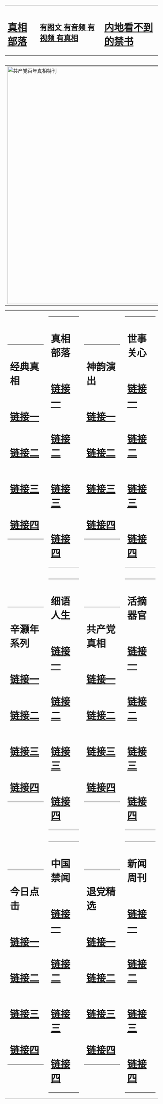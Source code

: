 <table><tr><td><H1><a href="http://t.cn/RXHd8Qi">真相部落</a></H1></td><td><H2><a href="http://t.cn/RXHdRCS">有图文 有音频 有视频 有真相</a></H2><td><H1><a href="http://t.cn/RXHdEf8"> 内地看不到的禁书</a></H1></td></table><table><table><tr><td><a href="http://t.cn/RXHdncY"><img src="http://0802.q56.talithatea.com/zx/bngcd/gcdbnzx.jpg" width="780"  border="0" alt="共产党百年真相特刊"></a></td></tr></table><table><tr><td><table><tr><td ><h1>经典真相</h1></td></tr><tr><td><h1>  <a href="http://t.cn/RXHd8Yf" target=_blank>链接一</a>  </h1></td></tr><tr><td><h1>  <a href="http://t.cn/RXHdf0o" target=_blank>链接二</a>  </h1></td></tr><tr><td><h1>  <a href="http://po.st/IY2EpY" target=_blank>链接三</a>  </h1></td></tr><tr><td><h1>  <a href="http://po.st/d10IeG" target=_blank>链接四</a>  </h1></td></tr></table></td><td><table><tr><td ><h1>真相部落</h1></td></tr><tr><td><h1>  <a href="http://t.cn/RXHdKSI" target=_blank>链接一</a>  </h1></td></tr><tr><td><h1>  <a href="http://t.cn/RXHdK4W" target=_blank>链接二</a>  </h1></td></tr><tr><td><h1>  <a href="http://po.st/m06pUu" target=_blank>链接三</a>  </h1></td></tr><tr><td><h1>  <a href="http://po.st/7fxkbP" target=_blank>链接四</a>  </h1></td></tr></table></td><td><table><tr><td ><h1>神韵演出</h1></td></tr><tr><td><h1>  <a href="http://t.cn/RXHdRKv" target=_blank>链接一</a>  </h1></td></tr><tr><td><h1>  <a href="http://t.cn/RXHdRp1" target=_blank>链接二</a>  </h1></td></tr><tr><td><h1>  <a href="http://t.cn/RXHdRWN" target=_blank>链接三</a>  </h1></td></tr><tr><td><h1>  <a href="http://po.st/Phtu9P" target=_blank>链接四</a>  </h1></td></tr></table></td><td><table><tr><td ><h1>世事关心</h1></td></tr><tr><td><h1>  <a href="http://t.cn/RXHdReC" target=_blank>链接一</a>  </h1></td></tr><tr><td><h1>  <a href="http://t.cn/RXHdRkE" target=_blank>链接二</a>  </h1></td></tr><tr><td><h1>  <a href="http://t.cn/RXHdO70" target=_blank>链接三</a>  </h1></td></tr><tr><td><h1>  <a href="http://po.st/FFkPx7" target=_blank>链接四</a>  </h1></td></tr></table></td></tr><tr><td><table><tr><td ><h1>辛灏年系列</h1></td></tr><tr><td><h1>  <a href="http://t.cn/RXHdEcM" target=_blank>链接一</a>  </h1></td></tr><tr><td><h1>  <a href="http://t.cn/RXHdExB" target=_blank>链接二</a>  </h1></td></tr><tr><td><h1>  <a href="http://t.cn/RXHdMIP" target=_blank>链接三</a>  </h1></td></tr><tr><td><h1>  <a href="http://po.st/wZ0H4C" target=_blank>链接四</a>  </h1></td></tr></table></td><td><table><tr><td ><h1>细语人生</h1></td></tr><tr><td><h1>  <a href="http://t.cn/RXHd9EZ" target=_blank>链接一</a>  </h1></td></tr><tr><td><h1>  <a href="http://t.cn/RXHdnvH" target=_blank>链接二</a>  </h1></td></tr><tr><td><h1>  <a href="http://po.st/n55VII" target=_blank>链接三</a>  </h1></td></tr><tr><td><h1>  <a href="http://po.st/gKnweM" target=_blank>链接四</a>  </h1></td></tr></table></td><td><table><tr><td ><h1>共产党真相</h1></td></tr><tr><td><h1>  <a href="http://t.cn/RXHdncY" target=_blank>链接一</a>  </h1></td></tr><tr><td><h1>  <a href="http://t.cn/RXHdncY" target=_blank>链接二</a>  </h1></td></tr><tr><td><h1>  <a href="http://t.cn/RXHdniF" target=_blank>链接三</a>  </h1></td></tr><tr><td><h1>  <a href="http://po.st/jf3mW6" target=_blank>链接四</a>  </h1></td></tr></table></td><td><table><tr><td ><h1>活摘器官</h1></td></tr><tr><td><h1>  <a href="http://t.cn/RXHdn8C" target=_blank>链接一</a>  </h1></td></tr><tr><td><h1>  <a href="http://t.cn/RXHdnEs" target=_blank>链接二</a>  </h1></td></tr><tr><td><h1>  <a href="http://t.cn/RXHdW0o" target=_blank>链接三</a>  </h1></td></tr><tr><td><h1>  <a href="http://po.st/ovbTMX" target=_blank>链接四</a>  </h1></td></tr></table></td></tr><tr><td><table><tr><td ><h1>今日点击</h1></td></tr><tr><td><h1>  <a href="http://t.cn/RXHdmwT" target=_blank>链接一</a>  </h1></td></tr><tr><td><h1>  <a href="http://t.cn/RXHdCk0" target=_blank>链接二</a>  </h1></td></tr><tr><td><h1>  <a href="http://po.st/fXKpXu" target=_blank>链接三</a>  </h1></td></tr><tr><td><h1>  <a href="http://po.st/tA4gBB" target=_blank>链接四</a>  </h1></td></tr></table></td><td><table><tr><td ><h1>中国禁闻</h1></td></tr><tr><td><h1>  <a href="http://t.cn/RXHdlxb" target=_blank>链接一</a>  </h1></td></tr><tr><td><h1>  <a href="http://t.cn/RXHdmp9" target=_blank>链接二</a>  </h1></td></tr><tr><td><h1>  <a href="http://t.cn/RXHdmWa" target=_blank>链接三</a>  </h1></td></tr><tr><td><h1>  <a href="http://po.st/Xf0ZnC" target=_blank>链接四</a>  </h1></td></tr></table></td><td><table><tr><td ><h1>退党精选</h1></td></tr><tr><td><h1>  <a href="http://t.cn/RXHdmDb" target=_blank>链接一</a>  </h1></td></tr><tr><td><h1>  <a href="http://t.cn/RXHdl8Y" target=_blank>链接二</a>  </h1></td></tr><tr><td><h1>  <a href="http://po.st/sWNi3w" target=_blank>链接三</a>  </h1></td></tr><tr><td><h1>  <a href="http://po.st/4vKyfq" target=_blank>链接四</a>  </h1></td></tr></table></td><td><table><tr><td ><h1>新闻周刊</h1></td></tr><tr><td><h1>  <a href="http://t.cn/RXHduft" target=_blank>链接一</a>  </h1></td></tr><tr><td><h1>  <a href="http://t.cn/RXHduMk" target=_blank>链接二</a>  </h1></td></tr><tr><td><h1>  <a href="http://t.cn/RXHduii" target=_blank>链接三</a>  </h1></td></tr><tr><td><h1>  <a href="http://po.st/iluyz2" target=_blank>链接四</a>  </h1></td></tr></table></td></tr></table>
